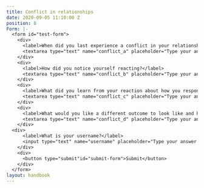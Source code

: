 ```yaml
---
title: Conflict in relationships
date: 2020-09-05 11:10:00 Z
position: 8
Form: |-
  <form id="test-form">
    <div>
      <label>When did you last experience a conflict in your relationships that made you feel misunderstood?</label>
      <textarea type="text" name="conflict_a" placeholder="Type your answer here"/></textarea>
    </div>
    <div>
      <label>How did you notice yourself reacting?</label>
      <textarea type="text" name="conflict_b" placeholder="Type your answer here"/></textarea>
    </div>
    <div>
      <label>What did you learn from your reaction about how you respond to feeling misunderstood in relationships?</label>
      <textarea type="text" name="conflict_c" placeholder="Type your answer here"/></textarea>
    </div>
    <div>
      <label>What would you like a different outcome to look like and how could you begin to achieve this?</label>
      <textarea type="text" name="conflict_d" placeholder="Type your answer here"/></textarea>
    </div>
  <div>
      <label>What is your username?</label>
      <input type="text" name="username" placeholder="Type your answer here"/></input>
    </div>
    <div>
      <button type="submit"id="submit-form">Submit</button>
    </div>
  </form>
layout: handbook
---
```


